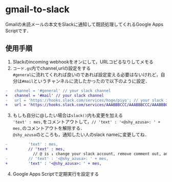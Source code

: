 # gmail-to-slack

Gmailの未読メールの本文をSlackに通知して既読処理してくれるGoogle Apps Scriptです．  

## 使用手順

1. Slackのincoming webhookをオンにして，URLコピるなりしてメモる
2. `コード.gs`内でchannel,urlの設定をする  
  `#general`に流れてくれれば良いのであれば設定変える必要はないけれど，自分は`#mail`というチャンネルに流したかったので以下のように設定．

  ```diff
-   channel = '#general' // your slack channel
+   channel = '#mail' // your slack channel
-   url = 'https://hooks.slack.com/services/hoge/piyo'; // your slack incoming webhook url
+   url = 'https://hooks.slack.com/services/AAABBBCCC/AAABBBCCC/AAABBBCCCDDDEEEFFFGGGHHH'; // your slack incoming webhook url
```

3. もしも自分に@したい場合は`slack()`内も変更を加える  
  `'text' : mes,`をコメントアウトして，`// 'text' : '<@shy_azusa>: ' + mes,`のコメントアウトを解除する．  
  `@shy_azusa`のところも，通知したい人のslack nameに変更してね．

  ```diff
-         'text' : mes,
+         // 'text' : mes,
              // @ is ↓ change your slack account, remove comment out, and ↑ comment out
-         // 'text' : '<@shy_azusa>: ' + mes,
+         'text' : '<@shy_azusa>: ' + mes,
```

4. Google Apps Scriptで定期実行を設定する
